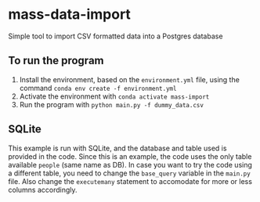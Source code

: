 # mass-data-import
Simple tool to import CSV formatted data into a Postgres database

## To run the program

1. Install the environment, based on the `environment.yml` file, using the command ```conda env create -f environment.yml``` 
2. Activate the environment with `conda activate mass-import`
3. Run the program with `python main.py -f dummy_data.csv`

## SQLite

This example is run with SQLite, and the database and table used is provided in the code. Since this is an example, the code uses the only table available `people` (same name as DB). In case you want to try the code using a different table, you need to change the `base_query` variable in the `main.py` file. Also change the `executemany` statement to accomodate for more or less columns accordingly.
